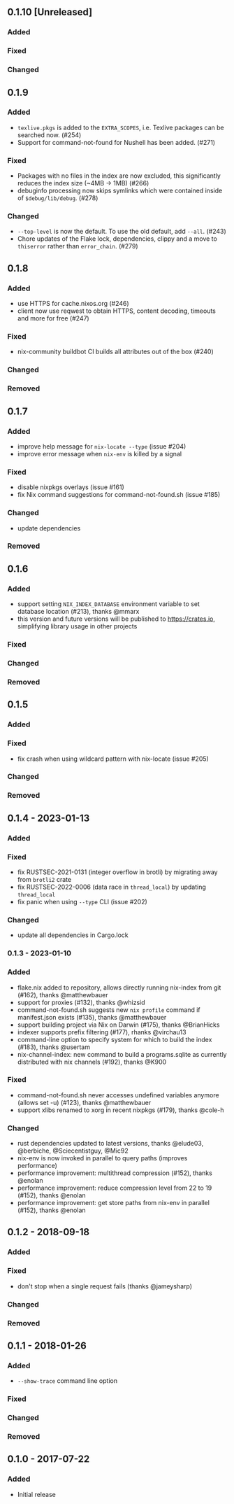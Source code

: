 ## 0.1.10 [Unreleased]
### Added
### Fixed
### Changed

## 0.1.9
### Added

* `texlive.pkgs` is added to the `EXTRA_SCOPES`, i.e. Texlive packages can be searched now. (#254)
* Support for command-not-found for Nushell has been added. (#271)

### Fixed

* Packages with no files in the index are now excluded, this significantly reduces the index size (~4MB → 1MB) (#266)
* debuginfo processing now skips symlinks which were contained inside of `$debug/lib/debug`. (#278)

### Changed

* `--top-level` is now the default. To use the old default, add `--all`. (#243)
* Chore updates of the Flake lock, dependencies, clippy and a move to `thiserror` rather than `error_chain`. (#279)

## 0.1.8
### Added

* use HTTPS for cache.nixos.org (#246)
* client now use reqwest to obtain HTTPS, content decoding, timeouts and more for free (#247)

### Fixed

* nix-community buildbot CI builds all attributes out of the box (#240)

### Changed

### Removed

## 0.1.7
### Added
* improve help message for `nix-locate --type` (issue #204)
* improve error message when `nix-env` is killed by a signal
### Fixed
* disable nixpkgs overlays (issue #161)
* fix Nix command suggestions for command-not-found.sh (issue #185)
### Changed
* update dependencies
### Removed

## 0.1.6
### Added
* support setting `NIX_INDEX_DATABASE` environment variable to set database location (#213), thanks @mmarx
* this version and future versions will be published to https://crates.io, simplifying library usage in other projects
### Fixed
### Changed
### Removed

## 0.1.5
### Added
### Fixed
* fix crash when using wildcard pattern with nix-locate (issue #205)
### Changed
### Removed

## 0.1.4 - 2023-01-13
### Added
### Fixed
* fix RUSTSEC-2021-0131 (integer overflow in brotli) by migrating away from `brotli2` crate
* fix RUSTSEC-2022-0006 (data race in `thread_local`) by updating `thread_local`
* fix panic when using `--type` CLI (issue #202)
### Changed
* update all dependencies in Cargo.lock

### 0.1.3 - 2023-01-10
### Added
* flake.nix added to repository, allows directly running nix-index from git (#162), thanks @matthewbauer
* support for proxies (#132), thanks @whizsid
* command-not-found.sh suggests new `nix profile` command if manifest.json exists (#135), thanks @matthewbauer
* support building project via Nix on Darwin (#175), thanks @BrianHicks
* indexer supports prefix filtering (#177), rhanks @virchau13
* command-line option to specify system for which to build the index (#183), thanks @usertam
* nix-channel-index: new command to build a programs.sqlite as currently distributed with nix channels (#192), thanks @K900
### Fixed
* command-not-found.sh never accesses undefined variables anymore (allows set -u) (#123), thanks @matthewbauer
* support xlibs renamed to xorg in recent nixpkgs (#179), thanks @cole-h
### Changed
* rust dependencies updated to latest versions, thanks @elude03, @berbiche, @Sciecentistguy, @Mic92
* nix-env is now invoked in parallel to query paths (improves performance)
* performance improvement: multithread compression (#152), thanks @enolan
* performance improvement: reduce compression level from 22 to 19 (#152), thanks @enolan
* performance improvement: get store paths from nix-env in parallel (#152), thanks @enolan

## 0.1.2 - 2018-09-18
### Added
### Fixed
* don't stop when a single request fails (thanks @jameysharp)
### Changed
### Removed

## 0.1.1 - 2018-01-26
### Added
* `--show-trace` command line option
### Fixed
### Changed
### Removed

## 0.1.0 - 2017-07-22
### Added
* Initial release
